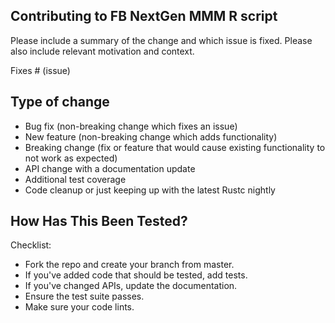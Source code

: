 ## Contributing to FB NextGen MMM R script

Please include a summary of the change and which issue is fixed. Please also
include relevant motivation and context.

Fixes # (issue)

## Type of change

- Bug fix (non-breaking change which fixes an issue)
- New feature (non-breaking change which adds functionality)
- Breaking change (fix or feature that would cause existing functionality to not
  work as expected)
- API change with a documentation update
- Additional test coverage
- Code cleanup or just keeping up with the latest Rustc nightly

## How Has This Been Tested?

Checklist:

- Fork the repo and create your branch from master.
- If you've added code that should be tested, add tests.
- If you've changed APIs, update the documentation.
- Ensure the test suite passes.
- Make sure your code lints.
